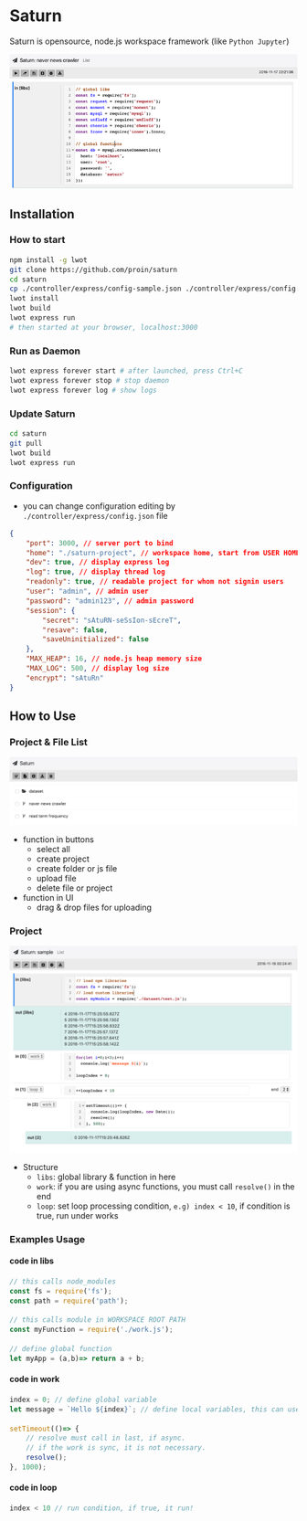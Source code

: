 # Saturn

Saturn is opensource, node.js workspace framework (like `Python Jupyter`)

![Image of Graph](docs/images/saturn.png)

## Installation

### How to start

```bash
npm install -g lwot
git clone https://github.com/proin/saturn 
cd saturn
cp ./controller/express/config-sample.json ./controller/express/config.json
lwot install
lwot build
lwot express run
# then started at your browser, localhost:3000
```

### Run as Daemon

```bash
lwot express forever start # after launched, press Ctrl+C
lwot express forever stop # stop daemon
lwot express forever log # show logs
```

### Update Saturn

```bash
cd saturn
git pull
lwot build
lwot express run
```

### Configuration

- you can change configuration editing by `./controller/express/config.json` file

```json
{
    "port": 3000, // server port to bind
    "home": "./saturn-project", // workspace home, start from USER HOME
    "dev": true, // display express log
    "log": true, // display thread log
    "readonly": true, // readable project for whom not signin users
    "user": "admin", // admin user
    "password": "admin123", // admin password
    "session": {
        "secret": "sAtuRN-seSsIon-sEcreT",
        "resave": false,
        "saveUninitialized": false
    },
    "MAX_HEAP": 16, // node.js heap memory size
    "MAX_LOG": 500, // display log size
    "encrypt": "sAtuRn"
}
```

## How to Use

### Project & File List

![Image of Graph](docs/images/list.png)

- function in buttons
    - select all
    - create project
    - create folder or js file
    - upload file
    - delete file or project
- function in UI
    - drag & drop files for uploading

### Project

![Image of Graph](docs/images/project.png)

- Structure
    - `libs`: global library & function in here 
    - `work`: if you are using async functions, you must call `resolve()` in the end
    - `loop`: set loop processing condition, `e.g) index < 10`, if condition is true, run under works
    
### Examples Usage

#### code in libs

```javascript
// this calls node_modules
const fs = require('fs');
const path = require('path');

// this calls module in WORKSPACE ROOT PATH
const myFunction = require('./work.js'); 

// define global function
let myApp = (a,b)=> return a + b;
```

#### code in work

```javascript
index = 0; // define global variable
let message = `Hello ${index}`; // define local variables, this can use only in this work

setTimeout(()=> {
    // resolve must call in last, if async.
    // if the work is sync, it is not necessary.
    resolve();  
}, 1000);
```

#### code in loop

```javascript
index < 10 // run condition, if true, it run! 
```